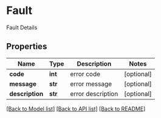 # Fault

Fault Details
## Properties
Name | Type | Description | Notes
------------ | ------------- | ------------- | -------------
**code** | **int** | error code | [optional] 
**message** | **str** | error message | [optional] 
**description** | **str** | error description | [optional] 

[[Back to Model list]](../README.md#documentation-for-models) [[Back to API list]](../README.md#documentation-for-api-endpoints) [[Back to README]](../README.md)


